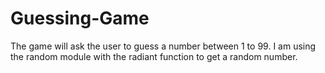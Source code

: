 # Guessing-Game
The game will ask the user to guess a number between 1 to 99. I am using the random module with the radiant function to get a random number.
